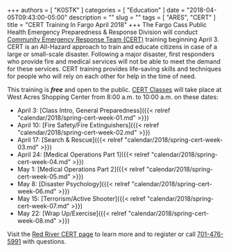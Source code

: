 +++
authors = [ "K0STK" ]
categories = [ "Education" ]
date = "2018-04-05T09:43:00-05:00"
description = ""
slug = ""
tags = [ "ARES", "CERT" ]
title = "CERT Training In Fargo April 2018"
+++
The Fargo Cass Public Health Emergency Preparedness & Response Division will
conduct
[Community Emergency Response Team \(CERT\)](https://en.wikipedia.org/wiki/Community_Emergency_Response_Team) training beginning April 3.
CERT is an All-Hazard approach to train and educate citizens in case of a
large or small-scale disaster. Following a major disaster, first responders
who provide fire and medical services will not be able to meet the demand for
these services. CERT training provides life-saving skills and techniques for
people who will rely on each other for help in the time of need.

<!--more-->

This training is ***free*** and open to the public.
[CERT Classes](/dates/cert/) will take place at West Acres Shopping Center
from 8:00 a.m. to 10:00 a.m. on these dates:

* April 3: [Class Intro, General Preparedness]({{< relref "calendar/2018/spring-cert-week-01.md" >}})
* April 10: [Fire Safety/Fire Extinguishers]({{< relref "calendar/2018/spring-cert-week-02.md" >}})
* April 17: [Search & Rescue]({{< relref "calendar/2018/spring-cert-week-03.md" >}})
* April 24: [Medical Operations Part 1]({{< relref "calendar/2018/spring-cert-week-04.md" >}})
* May 1: [Medical Operations Part 2]({{< relref "calendar/2018/spring-cert-week-05.md" >}})
* May 8: [Disaster Psychology]({{< relref "calendar/2018/spring-cert-week-06.md" >}})
* May 15: [Terrorism/Active Shooter]({{< relref "calendar/2018/spring-cert-week-07.md" >}})
* May 22: [Wrap Up/Exercise]({{< relref "calendar/2018/spring-cert-week-08.md" >}})

Visit the
[Red River CERT page](http://fargond.gov/city-government/departments/emergency-management/community-emergency-response-team-cert)
to learn more and to register or call [701-476-5991](tel:701-476-5991)
with questions.

